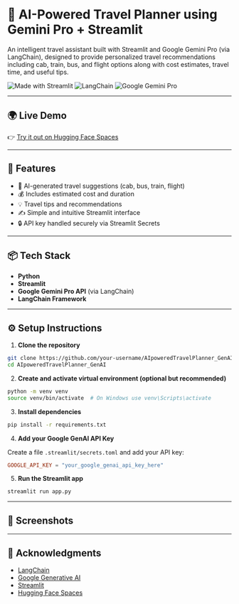 
# 🚀 AI-Powered Travel Planner using Gemini Pro + Streamlit

An intelligent travel assistant built with Streamlit and Google Gemini Pro (via LangChain), designed to provide personalized travel recommendations including cab, train, bus, and flight options along with cost estimates, travel time, and useful tips.

![Made with Streamlit](https://img.shields.io/badge/Made%20with-Streamlit-red?logo=streamlit)
![LangChain](https://img.shields.io/badge/Powered%20by-LangChain-blueviolet?logo=python)
![Google Gemini Pro](https://img.shields.io/badge/Google-Gemini%20Pro-yellow?logo=google)

---

## 🌍 Live Demo

👉 [Try it out on Hugging Face Spaces](https://huggingface.co/spaces/PriyankaSG/AIpoweredTravelPlanner_GenAI)

---

## 📌 Features

- 🧠 AI-generated travel suggestions (cab, bus, train, flight)
- 💰 Includes estimated cost and duration
- 💡 Travel tips and recommendations
- ✍️ Simple and intuitive Streamlit interface
- 🔒 API key handled securely via Streamlit Secrets

---

## 📦 Tech Stack

- **Python**
- **Streamlit**
- **Google Gemini Pro API** (via LangChain)
- **LangChain Framework**

---

## ⚙️ Setup Instructions

1. **Clone the repository**

```bash
git clone https://github.com/your-username/AIpoweredTravelPlanner_GenAI.git
cd AIpoweredTravelPlanner_GenAI
```

2. **Create and activate virtual environment (optional but recommended)**

```bash
python -m venv venv
source venv/bin/activate  # On Windows use venv\Scripts\activate
```

3. **Install dependencies**

```bash
pip install -r requirements.txt
```

4. **Add your Google GenAI API Key**

Create a file `.streamlit/secrets.toml` and add your API key:

```toml
GOOGLE_API_KEY = "your_google_genai_api_key_here"
```

5. **Run the Streamlit app**

```bash
streamlit run app.py
```

---

## 📸 Screenshots



---

## 🙌 Acknowledgments

- [LangChain](https://www.langchain.com/)
- [Google Generative AI](https://ai.google.dev/)
- [Streamlit](https://streamlit.io/)
- [Hugging Face Spaces](https://huggingface.co/spaces)

